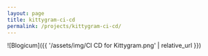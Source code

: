 ```yaml
---
layout: page
title: kittygram-ci-cd
permalink: /projects/kittygram-ci-cd/
---
```


![Blogicum]({{ '/assets/img/CI CD for Kittygram.png' | relative_url }})
